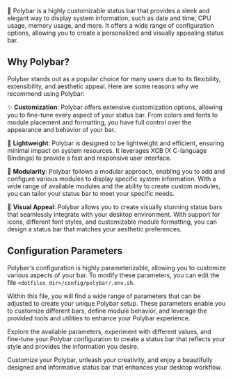 🎨 Polybar is a highly customizable status bar that provides a sleek and elegant way to display system information, such as date and time, CPU usage, memory usage, and more. It offers a wide range of configuration options, allowing you to create a personalized and visually appealing status bar.

## Why Polybar?

Polybar stands out as a popular choice for many users due to its flexibility, extensibility, and aesthetic appeal. Here are some reasons why we recommend using Polybar:

✨ **Customization**: Polybar offers extensive customization options, allowing you to fine-tune every aspect of your status bar. From colors and fonts to module placement and formatting, you have full control over the appearance and behavior of your bar.

🚀 **Lightweight**: Polybar is designed to be lightweight and efficient, ensuring minimal impact on system resources. It leverages XCB (X C-language Bindings) to provide a fast and responsive user interface.

🧩 **Modularity**: Polybar follows a modular approach, enabling you to add and configure various modules to display specific system information. With a wide range of available modules and the ability to create custom modules, you can tailor your status bar to meet your specific needs.

🌈 **Visual Appeal**: Polybar allows you to create visually stunning status bars that seamlessly integrate with your desktop environment. With support for icons, different font styles, and customizable module formatting, you can design a status bar that matches your aesthetic preferences.

## Configuration Parameters

Polybar's configuration is highly parameterizable, allowing you to customize various aspects of your bar. To modify these parameters, you can edit the file `<dotfiles_dir>/config/polybar/.env.sh`.

Within this file, you will find a wide range of parameters that can be adjusted to create your unique Polybar setup. These parameters enable you to customize different bars, define module behavior, and leverage the provided tools and utilities to enhance your Polybar experience.

Explore the available parameters, experiment with different values, and fine-tune your Polybar configuration to create a status bar that reflects your style and provides the information you desire.

Customize your Polybar, unleash your creativity, and enjoy a beautifully designed and informative status bar that enhances your desktop workflow.
